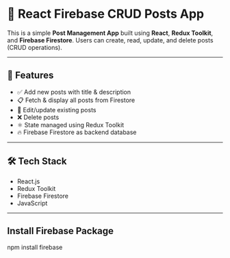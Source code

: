# 📝 React Firebase CRUD Posts App

This is a simple **Post Management App** built using **React**, **Redux Toolkit**, and **Firebase Firestore**. Users can create, read, update, and delete posts (CRUD operations).

---

## 🔧 Features

- ✅ Add new posts with title & description
- 📋 Fetch & display all posts from Firestore
- 🔁 Edit/update existing posts
- ❌ Delete posts
- ⚛️ State managed using Redux Toolkit
- 🔥 Firebase Firestore as backend database

---

## 🛠 Tech Stack

- React.js
- Redux Toolkit
- Firebase Firestore
- JavaScript

---

## Install Firebase Package
npm install firebase


